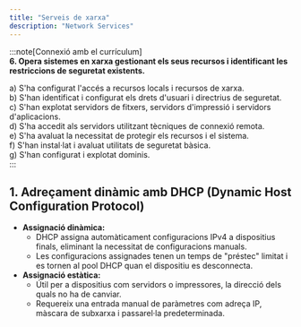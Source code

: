 ```yaml
---
title: "Serveis de xarxa"
description: "Network Services"
---
```


:::note[Connexió amb el currículum]  
**6. Opera sistemes en xarxa gestionant els seus recursos i identificant les restriccions de seguretat existents.**  

a) S'ha configurat l'accés a recursos locals i recursos de xarxa.  
b) S'han identificat i configurat els drets d'usuari i directrius de seguretat.  
c) S'han explotat servidors de fitxers, servidors d'impressió i servidors d'aplicacions.  
d) S'ha accedit als servidors utilitzant tècniques de connexió remota.  
e) S'ha avaluat la necessitat de protegir els recursos i el sistema.  
f) S'han instal·lat i avaluat utilitats de seguretat bàsica.  
g) S'han configurat i explotat dominis.  
:::  


## 1. **Adreçament dinàmic amb DHCP (Dynamic Host Configuration Protocol)**  
   - **Assignació dinàmica:**  
     - DHCP assigna automàticament configuracions IPv4 a dispositius finals, eliminant la necessitat de configuracions manuals.  
     - Les configuracions assignades tenen un temps de "préstec" limitat i es tornen al pool DHCP quan el dispositiu es desconnecta.  
   - **Assignació estàtica:**  
     - Útil per a dispositius com servidors o impressores, la direcció dels quals no ha de canviar.  
     - Requereix una entrada manual de paràmetres com adreça IP, màscara de subxarxa i passarel·la predeterminada.  
